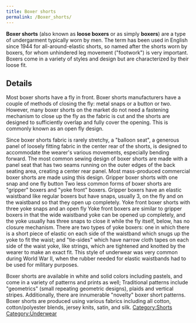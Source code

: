```yaml
---
title: Boxer shorts
permalink: /Boxer_shorts/
---
```


**Boxer shorts** (also known as **loose boxers** or as simply
**boxers**) are a type of undergarment typically worn by men. The term
has been used in English since 1944 for all-around-elastic shorts, so
named after the shorts worn by boxers, for whom unhindered leg movement
("footwork") is very important. Boxers come in a variety of styles and
design but are characterized by their loose fit.

## Details

Most boxer shorts have a fly in front. Boxer shorts manufacturers have a
couple of methods of closing the fly: metal snaps or a button or two.
However, many boxer shorts on the market do not need a fastening
mechanism to close up the fly as the fabric is cut and the shorts are
designed to sufficiently overlap and fully cover the opening. This is
commonly known as an open fly design.

Since boxer shorts fabric is rarely stretchy, a "balloon seat", a
generous panel of loosely fitting fabric in the center rear of the
shorts, is designed to accommodate the wearer's various movements,
especially bending forward. The most common sewing design of boxer
shorts are made with a panel seat that has two seams running on the
outer edges of the back seating area, creating a center rear panel. Most
mass-produced commercial boxer shorts are made using this design.
Gripper boxer shorts with one snap and one fly button Two less common
forms of boxer shorts are "gripper" boxers and "yoke front" boxers.
Gripper boxers have an elastic waistband like regular boxers but have
snaps, usually 3, on the fly and on the waistband so that they open up
completely. Yoke front boxer shorts with three yoke snaps and an open
fly Yoke front boxers are similar to gripper boxers in that the wide
waistband yoke can be opened up completely, and the yoke usually has
three snaps to close it while the fly itself, below, has no closure
mechanism. There are two types of yoke boxers: one in which there is a
short piece of elastic on each side of the waistband which snugs up the
yoke to fit the waist; and "tie-sides" which have narrow cloth tapes on
each side of the waist yoke, like strings, which are tightened and
knotted by the wearer to make an exact fit. This style of underwear was
very common during World War II, when the rubber needed for elastic
waistbands had to be used for military purposes.

Boxer shorts are available in white and solid colors including pastels,
and come in a variety of patterns and prints as well; Traditional
patterns include "geometrics" (small repeating geometric designs),
plaids and vertical stripes. Additionally, there are innumerable
"novelty" boxer short patterns. Boxer shorts are produced using various
fabrics including all cotton, cotton/polyester blends, jersey knits,
satin, and silk. [Category:Shorts](/Category:Shorts "wikilink")
[Category:Underwear](/Category:Underwear "wikilink")
